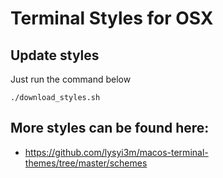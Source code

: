 # Terminal Styles for OSX

## Update styles

Just run the command below
```
./download_styles.sh
```

## More styles can be found here:
* https://github.com/lysyi3m/macos-terminal-themes/tree/master/schemes